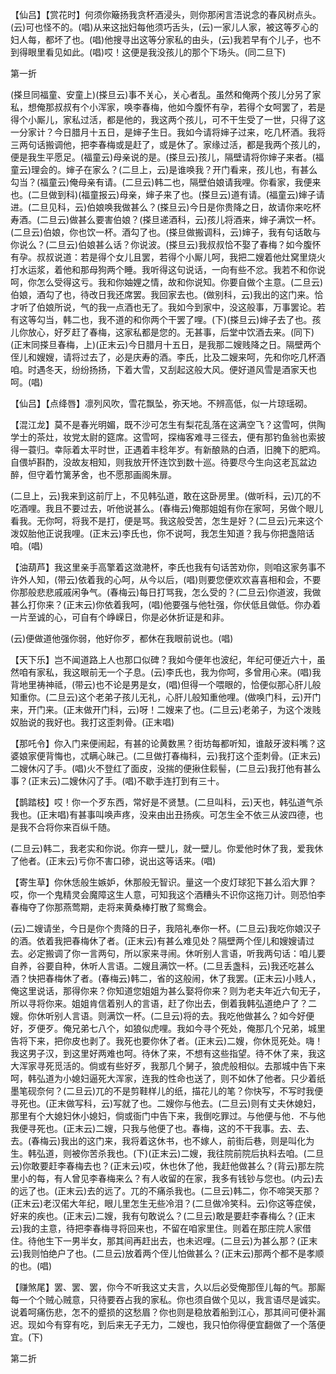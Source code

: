 <!-- { "loadSidebar": true } -->
【仙吕】【赏花时】何须你簸扬我贪杯酒浸头，则你那闲言浯说念的春风树点头。(云)可也怪不的。(唱)从来这拙妇每他须巧舌头，(云)一家儿人家，被这等歹心的妇人每，都坏了也。(唱)他搜寻出这等分家私的由头，(云)我若早有个儿子，也不到得眼里看见如此。(唱)哎！这便是我没孩儿的那个下场头。(同二旦下)


第一折

(搽旦同福童、安童上)(搽旦云)事不关心，关心者乱。虽然和俺两个孩儿分另了家私，想俺那叔叔有个小浑家，唤李春梅，他如今腹怀有孕，若得个女呵罢了，若是得个小厮儿，家私过活，都是他的，我这两个孩儿，可不干生受了一世，只得了这一分家计？今日腊月十五日，是婶子生日。我如今请将婶子过来，吃几杯酒。我将三两句话搬调他，把李春梅或是赶了，或是休了。家缘过活，都是我两个孩儿的，便是我生平愿足。(福童云)母亲说的是。(搽旦云)孩儿，隔壁请将你婶子来者。(福童云)理会的。婶子在家么？(二旦上，云)是谁唤我？开门看来，孩儿也，有甚么勾当？(福童云)俺母亲有请。(二旦云)韩二也，隔壁伯娘请我哩。你看家，我便来也。(二旦做到科)(福童报云)母亲，婶子来了也。(搽旦云)道有请。(福童云)婶子请进。(二旦见科，云)伯娘唤我做甚么？(搽旦云)今日是你贵降之日，故请你来吃杯寿酒。(二旦云)做甚么要害伯娘？(搽旦递酒科，云)孩儿将酒来，婶子满饮一杯。(二旦云)伯娘，你也饮一杯。酒勾了也。(搽旦做搬调科，云)婶子，我有句话敢与你说么？(二旦云)伯娘甚么话？你说波。(搽旦云)我叔叔恰不娶了春梅？如今腹怀有孕。叔叔说道：若是得个女儿且罢，若得个小厮儿呵，我把二嫂着他灶窝里烧火打水运浆，着他和那母狗两个睡。我听得这句说话，一向有些不忿。我若不和你说呵，你怎么受得这亏。我和你妯娌之情，故和你说知。你要自做个主意。(二旦云)伯娘，酒勾了也，待改日我还席罢。我回家去也。(做别科，云)我出的这门来。恰才听了伯娘所说，气的我一点酒也无了。我如今到家中，没这般事，万事罢论。若有这等勾当，韩二也，我不道的和你两个干罢了哩。(下)(搽旦云)婶子去了也。孩儿你放心，好歹赶了春梅，这家私都是您的。无甚事，后堂中饮酒去来。(同下)(正末同搽旦春梅，上)(正末云)今日腊月十五日，是我那二嫂贱降之日。隔壁两个侄儿和嫂嫂，请将过去了，必是庆寿的酒。李氏，比及二嫂来呵，先和你吃几杯酒咱。时遇冬天，纷纷扬扬，下着大雪，又刮起这般大风。便好道风雪是酒家天也呵。(唱)

【仙吕】【点绛唇】凛列风吹，雪花飘坠，弥天地。不辨高低，似一片琼瑶砌。

【混江龙】莫不是春光明媚，既不沙可怎生有梨花乱落在这满空飞？这雪呵，供陶学士的茶灶，妆党太尉的筵席。这雪呵，探梅客难寻三径去，便有那钓鱼翁也索披得一蓑归。幸际着太平时世，正遇着丰稔年岁。有新酿熟的白酒，旧腌下的肥鸡。自偎垆斟酌，没故友相知，则我放开怀连饮到数十巡。待要尽今生向这老瓦盆边醉，但守着竹篱茅舍，也不愿那画阁朱扉。

(二旦上，云)我来到这前厅上，不见韩弘道，敢在这卧房里。(做听科，云)兀的不吃酒哩。我且不要过去，听他说甚么。(春梅云)俺那姐姐有你在家呵，另做个眼儿看我。无你呵，将我不是打，便是骂。我这般受苦，怎生是好？(二旦云)元来这个泼奴胎他正说我哩。(正末云)李氏也，你不说呵，我怎生知道？我与你把盏陪话咱。(唱)

【油葫芦】我这里亲手高擎着这潋滟杯，李氏也我有句话苦劝你，则咱这家务事不许外人知，(带云)依着我的心呵，从今以后，(唱)则要您便欢欢喜喜相和会，不要你那般悲悲戚戚闲争气。(春梅云)每日打骂我，怎么受的？(二旦云)你道波，我做甚么打你来？(正末云)你依着我呵，(唱)他要强与他牡强，你伏低且做低。你办着一片至诚的心，可自有个峥嵘日，你是必休折证是和非。

(云)便做道他强你弱，他好你歹，都休在我眼前说也。(唱)

【天下乐】岂不闻道路上人也那口似碑？我如今便年也波纪，年纪可便近六十，虽然咱有家私，我这眼前无一个子息。(云)李氏也，我为你呵，多曾用心来。(唱)我背地里祷神祗，(带云)也不论是男是女，(唱)但得一个喂眼的，恰便似那心肝儿般知重你。(二旦云)这个老弟子孩儿无礼，心肝儿般知重他哩。(做唤门科，云)开门来，开门来。(正末做开门科，云)呀！二嫂来了也。(二旦云)老弟子，为这个泼贱奴胎说的我好也。我打这歪刺骨。(正末唱)

【那吒令】你入门来便闹起，有甚的论黄数黑？街坊每都听知，谁敲牙波料嘴？这婆娘家便背悔也，忒瞒心昧己。(二旦做打春梅科，云)我打这个歪刺骨。(正末云)二嫂休闪了手。(唱)火不登红了面皮，没揣的便揪住鬏髻，(二旦云)我打他有甚么事？(正末云)二嫂休闪了手。(唱)不歇手连打到有三十。

【鹊踏枝】哎！你一个歹东西，常好是不贤慧。(二旦叫科，云)天也，韩弘道气杀我也。(正末唱)有甚事叫唤声疼，没来由出丑扬疾。可怎生全不依三从波四德，也是我不合将你来百纵千随。

(二旦云)韩二，我老实和你说。你弃一壁儿，就一壁儿。你爱他时休了我，爱我休了他者。(正末云)亏你不害口碜，说出这等话来。(唱)

【寄生草】你休恁般生嫉妒，休那般无智识。量这一个皮灯球犯下甚么滔大罪？哎，你一个鬼精灵会魔障这生人意，可知我这个酒糟头不识你这拖刀计。则恐怕李春梅夺了你那燕莺期，走将来黄桑棒打散了鸳鸯会。

(云)二嫂请坐，今日是你个贵降的日子，我陪礼奉你一杯。(二旦云)我吃你娘汉子的酒。依着我把春梅休了者。(正末云)有甚么难见处？隔壁两个侄儿和嫂嫂请过去。必定搬调了你一言两句，所以家来寻闹。休听别人言语，听我两句话：咱儿要自养，谷要自种，休听人言语。二嫂且满饮一杯。(二旦丢盏科，云)我还吃甚么酒？快把春梅休了者。(春梅云)韩二，省的这般闹，休了我罢。(正末云)小贱人，俺这里说话，那得你来？你知道您姐姐为甚么娶将你来？则为老夫年近六旬无子，所以寻将你来。姐姐肯信着别人的言语，赶了你出去，倒着我韩弘道绝户了？二嫂。你休听别人言语。则满饮一杯。(二旦云)将的去。我吃他做甚么？如今好便好，歹便歹。俺兄弟七八个，如狼似虎哩。我如今寻个死处，俺那几个兄弟，城里告将下来，把你皮也剥了。我死也要你休了者。(正末云)二嫂，你休觅死处。嗨！我这男子汉，到这里好两难也呵。待休了来，不想有这些指望。待不休了来，我这大浑家寻死觅活的。倘或有些好歹，我那几个舅子，狼虎般相似。去那城中告下来呵，韩弘道为小媳妇逼死大浑家，连我的性命也送了，则不如休了他者。只少着纸墨笔砚奈何？(二旦云)兀的不是剪鞋样儿的纸，描花儿的笔？你快写，不写时我便寻死也。(正末做写科，云)写就了也。二嫂你与他去。(二旦云)则有丈夫休媳妇，那里有个大媳妇休小媳妇，倘或衙门中告下来，我倒吃罪过。与他便与他．不与他我便寻死也。(正末云)二嫂，只我与他便了也。春梅，这的不干我事。去、去、去。(春梅云)我出的这门来，我将着这休书，也不嫁人，前街后巷，则是叫化为生。韩弘道，则被你苦杀我也。(下)(正末云)二嫂，我往院前院后执料去咱。(二旦云)你敢要赶李春梅去也？(正末云)哎，休也休了他，我赶他做甚么？(背云)那左院里小的每，有人曾见李春梅来么？有人收留的在家，我多有钱钞与您也。(内云)去的远了也。(正末云)去的远了。兀的不痛杀我也。(二旦云)韩二，你不啼哭天那？(正末云)老汉偌大年纪，眼儿里怎生无些冷泪？(二旦做冷笑科。云)你这等症侯，好来的疾也。(正末云)二嫂，我有句敢说么？(二旦云)敢是要赶李春梅么？(正末云)我的主意，待把李春梅寻将回来也，不留在咱家里住。则着在那庄院人家借住。待他生下一男半女，那其间再赶出去，也未迟哩。(二旦云)为甚么那？(正末云)我则怕绝户了也。(二旦云)放着两个侄儿怕做甚么？(正末云)那两个都不是孝顺的也。(唱)

【赚煞尾】罢、罢、罢，你今不听我这丈夫言，久以后必受俺那侄儿每的气。那厮每一个个贼心贼意，只待要吞占我的家私。你也须自做个见以，我言语尽是诚实。说着呵痛伤悲，怎不的蹙损的这愁眉？你也则是稳放着船到江心，那其间可便补漏迟。现如今有穿有吃，到后来无子无力，二嫂也，我只怕你得便宜翻做了一个落便宜。(下)


第二折

